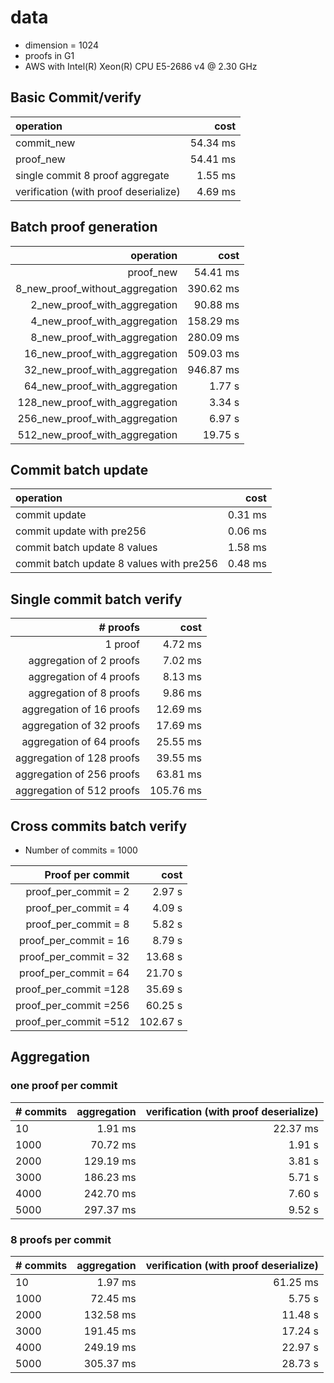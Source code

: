 # data
* dimension = 1024
* proofs in G1
* AWS with Intel(R) Xeon(R) CPU E5-2686 v4 @ 2.30 GHz

## Basic Commit/verify

|operation | cost|
|:---|---:|
| commit_new | 54.34 ms|
| proof_new | 54.41 ms |
| single commit 8 proof aggregate | 1.55 ms |
| verification (with proof deserialize) |  4.69 ms |

## Batch proof generation

|operation | cost|
|---:|---:|
| proof_new | 54.41 ms |
| 8_new_proof_without_aggregation | 390.62 ms |
| 2_new_proof_with_aggregation | 90.88 ms |
| 4_new_proof_with_aggregation | 158.29 ms |
| 8_new_proof_with_aggregation | 280.09 ms |
| 16_new_proof_with_aggregation | 509.03 ms |
| 32_new_proof_with_aggregation | 946.87 ms |
| 64_new_proof_with_aggregation | 1.77 s |
| 128_new_proof_with_aggregation | 3.34 s |
| 256_new_proof_with_aggregation | 6.97 s |
| 512_new_proof_with_aggregation | 19.75 s |

## Commit batch update
|operation | cost|
|:---|---:|
| commit update | 0.31 ms |
| commit update with pre256 | 0.06 ms |
| commit batch update 8 values | 1.58 ms |
| commit batch update 8 values with pre256 | 0.48 ms |

## Single commit batch verify

|# proofs | cost|
|---:|---:|
| 1 proof | 4.72 ms |
| aggregation of   2 proofs | 7.02 ms |
| aggregation of   4 proofs | 8.13 ms |
| aggregation of   8 proofs | 9.86 ms |
| aggregation of  16 proofs | 12.69 ms |
| aggregation of  32 proofs | 17.69 ms |
| aggregation of  64 proofs | 25.55 ms |
| aggregation of 128 proofs | 39.55 ms |
| aggregation of 256 proofs | 63.81 ms |
| aggregation of 512 proofs | 105.76 ms |


## Cross commits batch verify
* Number of commits = 1000

|Proof per commit| cost|
|---:|---:|
|proof_per_commit =  2 | 2.97 s |
|proof_per_commit =  4 | 4.09 s |
|proof_per_commit =  8 | 5.82 s |
|proof_per_commit = 16 | 8.79 s |
|proof_per_commit = 32 | 13.68 s |
|proof_per_commit = 64 | 21.70 s |
|proof_per_commit =128 | 35.69 s |
|proof_per_commit =256 | 60.25 s |
|proof_per_commit =512 | 102.67 s |


## Aggregation
### one proof per commit
| # commits | aggregation | verification (with proof deserialize)|
|:---|---:|---:|
| 10 | 1.91 ms | 22.37 ms |
| 1000 | 70.72 ms| 1.91 s |
| 2000 | 129.19 ms | 3.81 s |
| 3000 | 186.23 ms | 5.71 s |
| 4000 | 242.70 ms | 7.60 s |
| 5000 | 297.37 ms | 9.52 s |


### 8 proofs per commit
| # commits | aggregation | verification (with proof deserialize)|
|:---|---:|---:|
| 10 | 1.97 ms | 61.25 ms |
| 1000 | 72.45 ms| 5.75 s |
| 2000 | 132.58 ms | 11.48 s |
| 3000 | 191.45 ms | 17.24 s |
| 4000 | 249.19 ms | 22.97 s |
| 5000 | 305.37 ms | 28.73 s |
